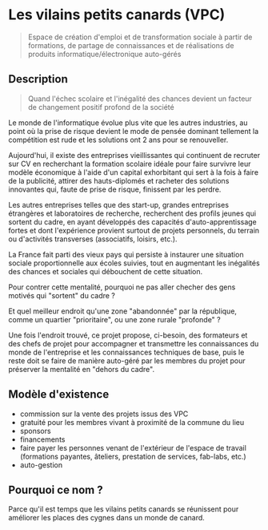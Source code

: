 # Les vilains petits canards (VPC)

> Espace de création d'emploi et de transformation sociale à partir de formations, de partage de connaissances et de réalisations de produits informatique/électronique auto-gérés

## Description

> Quand l'échec scolaire et l'inégalité des chances devient un facteur de changement positif profond de la société

Le monde de l'informatique évolue plus vite que les autres industries, au point où la prise de risque devient le mode de pensée dominant tellement la compétition est rude et les solutions ont 2 ans pour se renouveller.

Aujourd'hui, il existe des entreprises vieillissantes qui continuent de recruter sur CV en recherchant la formation scolaire idéale pour faire survivre leur modèle économique à l'aide d'un capital exhorbitant qui sert à la fois à faire de la publicité, attirer des hauts-diplomés et racheter des solutions innovantes qui, faute de prise de risque, finissent par les perdre.

Les autres entreprises telles que des start-up, grandes entreprises étrangères et laboratoires de recherche, recherchent des profils jeunes qui sortent du cadre, en ayant développés des capacités d'auto-apprentissage fortes et dont l'expérience provient surtout de projets personnels, du terrain ou d'activités transverses (associatifs, loisirs, etc.).

La France fait parti des vieux pays qui persiste à instaurer une situation sociale proportionnelle aux écoles suivies, tout en augmentant les inégalités des chances et sociales qui débouchent de cette situation.

Pour contrer cette mentalité, pourquoi ne pas aller checher des gens motivés qui "sortent" du cadre ?

Et quel meilleur endroit qu'une zone "abandonnée" par la république, comme un quartier "prioritaire", ou une zone rurale "profonde" ?

Une fois l'endroit trouvé, ce projet propose, ci-besoin, des formateurs et des chefs de projet pour accompagner et transmettre les connaissances du monde de l'entreprise et les connaissances techniques de base, puis le reste doit se faire de manière auto-géré par les membres du projet pour préserver la mentalité en "dehors du cadre".

## Modèle d'existence

- commission sur la vente des projets issus des VPC
- gratuité pour les membres vivant à proximité de la commune du lieu
- sponsors
- financements
- faire payer les personnes venant de l'extérieur de l'espace de travail (formations payantes, âteliers, prestation de services, fab-labs, etc.)
- auto-gestion

## Pourquoi ce nom ?

Parce qu'il est temps que les vilains petits canards se réunissent pour améliorer les places des cygnes dans un monde de canard.
